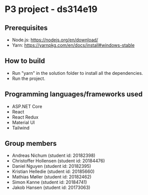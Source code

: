 # P3 project - ds314e19

## Prerequisites
 - Node.js: https://nodejs.org/en/download/ 
 - Yarn: https://yarnpkg.com/en/docs/install#windows-stable

## How to build
 - Run "yarn" in the solution folder to install all the dependencies.
 - Run the project.

## Programming languages/frameworks used
- ASP.NET Core
- React
- React Redux
- Material UI
- Tailwind

## Group members
- Andreas Nichum        (student id: 20182398)
- Christoffer Hollensen (student id: 20184476)
- Daniel Nguyen         (student id: 20182395)
- Kristian Helledie     (student id: 20185660)
- Mathias Møller        (student id: 20182462)
- Simon Kanne           (student id: 20184741)
- Jakob Hansen          (student id: 20173063)
